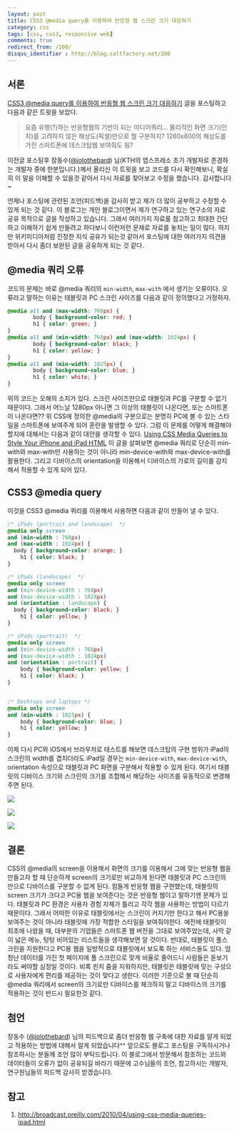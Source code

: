 ```yaml
---
layout: post
title: CSS3 @media query를 이용하여 반응형 웹 스크린 크기 대응하기
category: css
tags: [css, css3, responsive web]
comments: true
redirect_from: /200/
disqus_identifier : http://blog.saltfactory.net/200
---
```


## 서론

[CSS3 @media query를 이용하여 반응형 웹 스크린 크기 대응하기](http://blog.saltfactory.net/199) 글을 포스팅하고 다음과 같은 트윗을 보았다.

> 요즘 유행(?)하는 반응형웹의 기반이 되는 미디어쿼리... 물리적인 화면 크기(인치)를 고려하지 않은 해상도(픽셀)만으로 뭘 구분하지? 1280x800의 해상도를 가진 스마트폰에 데스크탑웹 보여줘도 됨?

이전글 포스팅후 장동수([@iolothebard](https://twitter.com/iolothebard/)) 님(KTH의 앱스프레소 초기 개발자로 존경하는 개발자 중에 한분입니다.)께서 올리신 이 트윗을 보고 코드를 다시 확인해보니, 확실히 이 말을 이해할 수 있을것 같아서 다시 자료를 찾아보고 수정을 했습니다. 감사합니다~

언제나 포스팅에 관련된 조언(피드백)을 감사히 받고 제가 더 많이 공부하고 수정할 수 있게 되는 것 같다. 이 블로그는 개인 블로그이면서 제가 연구하고 있는 연구소의 자료 공유 목적으로 글을 작성하고 있습니다. 그래서 여러가지 자료를 참고하고 최대한 간단하고 이해하기 쉽게 만들려고 하다보니 이런저런 문제로 자료를 놓치는 일이 많다. 하지만 위키피디아처럼 진정한 지식 공유가 되는것 같아서 포스팅에 대한 여러가지 의견을 받아서 다시 좀더 보완된 글을 공유하게 되는 것 같다.

<!--more-->

## @media 쿼리 오류

코드의 문제는 바로 @media 쿼리의 `min-width`, `max-with` 에서 생기는 오류이다. 오류라고 말하는 이유는 태블릿과 PC 스크린 사이즈를 다음과 같이 정의했다고 가정하자.

```css
@media all and (max-width: 768px) {
        body { background-color: red; }
        h1 { color: green; }
}
@media all and (min-width: 768px) and (max-width: 1024px) {
        body { background-color: black; }
        h1 { color: yellow; }
}
@media all and (min-width: 1025px) {
        body { background-color: blue; }
        h1 { color: white; }
}
```

위의 코드는 오해의 소지가 있다. 스크린 사이즈만으로 태블릿과 PC를 구분할 수 없기 때문이다. 그래서 어느날 1280px 아니면 그 이상의 태블릿이 나온다면, 또는 스마트폰이 나온다면?? 위 CSS에 정의한 @media의 구분으로는 분명히 PC에 볼 수 있는 스타일을 스마트폰에 보여주게 되어 혼란을 발생할 수 있다. 그럼 이 문제를 어떻게 해결해야할지에 대해서는 다음과 같이 대안을 생각할 수 있다. [Using CSS Media Queries to Style Your iPhone and iPad HTML](http://broadcast.oreilly.com/2010/04/using-css-media-queries-ipad.html) 이 글을 살펴보면 @media 쿼리로 단순히 min-with와 max-with만 사용하는 것이 아니라 min-device-with와 max-device-with를 활용한다. 그리고 디바이스의 orientation을 이용해서 디바이스의 가로의 길이를 감지해서 적용할 수 있게 되어 있다.

## CSS3 @media query

이것을 CSS3 @media 퀴리를 이용해서 사용하면 다음과 같이 만들어 낼 수 있다.

```css
/* iPads (portrait and landscape)  */
@media only screen
and (min-width : 768px)
and (max-width : 1024px) {
  body { background-color: orange; }
	h1 { color: black; }
}

/* iPads (landscape)  */
@media only screen
and (min-device-width : 768px)
and (max-device-width : 1024px)
and (orientation : landscape) {
  body { background-color: black; }
	h1 { color: yellow; }
}

/* iPads (portrait)  */
@media only screen
and (min-device-width : 768px)
and (max-device-width : 1024px)
and (orientation : portrait) {
   	body { background-color: yellow; }
	h1 { color: black; }  
}


/* Desktops and laptops */
@media only screen
and (min-width : 1025px) {
   	body { background-color: blue; }
	h1 { color: yellow; }  
}
```

이제 다시 PC와 iOS에서 브라우저로 테스트를 해보면 데스크탑의 구현 범위가 iPad의 스크린의 width를 겹치더라도 iPad일 경우는 `min-device-with`, `max-device-with`, orientation 속성으로 태블릿과 PC 화면을 구분해서 적용할 수 있게 된다. 여기서 태블릿의 디바이스 크기와 스크린의 크기를 조합해서 해당하는 사이즈를 유동적으로 변경해주면 된다.

![](http://hbn-blog-assets.s3.amazonaws.com/saltfactory/images/9065bcd0-4a08-40c3-8d72-b37c180e3f83)

![](http://hbn-blog-assets.s3.amazonaws.com/saltfactory/images/5aeae60c-de9c-49e8-84f6-c9c62e622963)

![](http://hbn-blog-assets.s3.amazonaws.com/saltfactory/images/9ec7535d-ce3e-425a-a722-0db15de40eaa)

## 결론

CSS의 @media의 screen을 이용해서 화면의 크기를 이용해서 그에 맞는 반응형 웹을 만들고자 할 때 단순하게 screen의 크기로만 비교하게 된다면 태블릿과 PC 스크린의 만으로 디바이스를 구분할 수 없게 된다. 힘들게 반응형 웹을 구현했는데, 태블릿의 screen 크기가 크다고 PC용 웹을 보여준다는 것은 반응형 웹이고 말하기엔 문제가 있다. 태블릿과 PC 환경은 사용자 경험 자체가 틀리고 각각 웹을 사용하는 방법이 다르기 때문이다. 그래서 어떠한 이유로 태블릿에서는 스크린이 커지기만 한다고 해서 PC용을 보여주는 것이 아니라 태블릿에 가장 적합한 스타일을 보여줘야한다. 예전에 태블릿이 최초에 나왔을 때, 대부분의 기업들은 스마트폰 웹 버전을 그대로 보여주었는데, 사막 같이 넓은 메뉴, 텅텅 비어있는 리스트들을 생각해보면 알 것이다. 반대로, 태블릿이 풀스크린을 지원한다고 PC용 웹을 일방적으로 태블릿에서 보도록 하는 서비스들도 있다. 엄청난 데이터를 가진 첫 페이지에 풀 스크린으로 맞게 비율로 줄어드니 사람들은 돋보기라도 써야할 심정일 것이다. 비록 핀치 줌을 지워하지만, 태블릿은 태블릿에 맞는 구성으로 사용자에게 편리를 제공하는 것이 맞다고 생한다. 이러한 기준으로 볼 때 단순히 @media 쿼리에서 screen의 크기로만 디바이스를 체크하지 말고 디바이스의 크기를 적용하는 것이 반드시 필요한것 같다.

## 첨언

장동수 ([@iolothebard](https://twitter.com/iolothebard/)) 님의 피드백으로 좀더 반응형 웹 구축에 대한 자료를 알게 되었고 적용하는 방법에 대해서 알게 되었습니다^^ 앞으로도 블로그 포스팅을 구독하시거나 참조하시는 분들께 조언 많이 부탁드립니다. 이 블로그에서 방문해서 참조하는 코드와 데이터들이 오류가 없이 공유되길 바라기 때문에 고수님들의 조언, 참고하시는 개발자, 연구원님들의 피드백 감사히 받겠습니다.

## 참고

1. http://broadcast.oreilly.com/2010/04/using-css-media-queries-ipad.html

